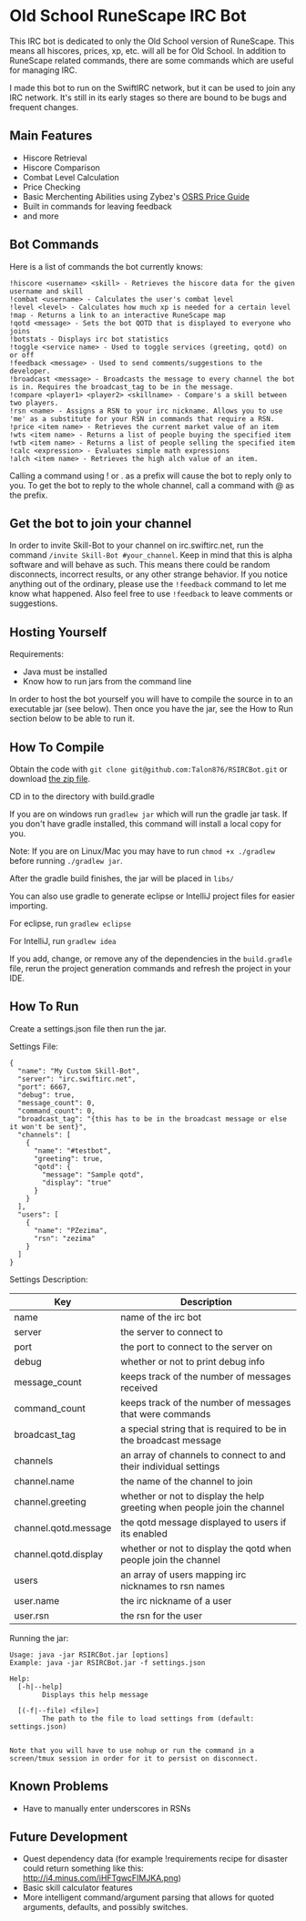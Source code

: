 Old School RuneScape IRC Bot
============================

This IRC bot is dedicated to only the Old School version of RuneScape. This means all hiscores, prices, xp, etc. will all be for Old School. In addition to RuneScape related commands, there are some commands which are useful for managing IRC.

I made this bot to run on the SwiftIRC network, but it can be used to join any IRC network. It's still in its early stages so there are bound to be bugs and frequent changes.

Main Features
--------

* Hiscore Retrieval
* Hiscore Comparison
* Combat Level Calculation
* Price Checking
* Basic Merchenting Abilities using Zybez's [OSRS Price Guide](http://forums.zybez.net/pages/2007-price-guide)
* Built in commands for leaving feedback
* and more

Bot Commands
--------

Here is a list of commands the bot currently knows:

    !hiscore <username> <skill> - Retrieves the hiscore data for the given username and skill
    !combat <username> - Calculates the user's combat level
    !level <level> - Calculates how much xp is needed for a certain level
    !map - Returns a link to an interactive RuneScape map
    !qotd <message> - Sets the bot QOTD that is displayed to everyone who joins
    !botstats - Displays irc bot statistics
    !toggle <service name> - Used to toggle services (greeting, qotd) on or off
    !feedback <message> - Used to send comments/suggestions to the developer.
    !broadcast <message> - Broadcasts the message to every channel the bot is in. Requires the broadcast_tag to be in the message.
    !compare <player1> <player2> <skillname> - Compare's a skill between two players.
    !rsn <name> - Assigns a RSN to your irc nickname. Allows you to use 'me' as a substitute for your RSN in commands that require a RSN.
    !price <item name> - Retrieves the current market value of an item
    !wts <item name> - Returns a list of people buying the specified item
    !wtb <item name> - Returns a list of people selling the specified item
    !calc <expression> - Evaluates simple math expressions
    !alch <item name> - Retrieves the high alch value of an item.

Calling a command using ! or . as a prefix will cause the bot to reply only to you. To get the bot to reply to the whole channel, call a command with @ as the prefix.

Get the bot to join your channel
--------------------------------
In order to invite Skill-Bot to your channel on irc.swiftirc.net, run the command  `/invite Skill-Bot #your_channel`.
Keep in mind that this is alpha software and will behave as such. This means there could be random disconnects, incorrect results, or any other strange behavior. If you notice anything out of the ordinary, please use the `!feedback` command to let me know what happened. Also feel free to use `!feedback` to leave comments or suggestions.


Hosting Yourself
----------------
Requirements:

* Java must be installed
* Know how to run jars from the command line

In order to host the bot yourself you will have to compile the source in to an executable jar (see below).
Then once you have the jar, see the How to Run section below to be able to run it.

How To Compile
--------------

Obtain the code with `git clone git@github.com:Talon876/RSIRCBot.git` or download [the zip file](https://github.com/Talon876/RSIRCBot/archive/master.zip).

CD in to the directory with build.gradle

If you are on windows run `gradlew jar` which will run the gradle jar task. If you don't have gradle installed, this command will install a local copy for you.

Note: If you are on Linux/Mac you may have to run `chmod +x ./gradlew` before running `./gradlew jar`.

After the gradle build finishes, the jar will be placed in `libs/`

You can also use gradle to generate eclipse or IntelliJ project files for easier importing.

For eclipse, run `gradlew eclipse`

For IntelliJ, run `gradlew idea`

If you add, change, or remove any of the dependencies in the `build.gradle` file, rerun the project generation commands and refresh the project in your IDE.


How To Run
----------
Create a settings.json file then run the jar.

Settings File:

    {
      "name": "My Custom Skill-Bot",
      "server": "irc.swiftirc.net",
      "port": 6667,
      "debug": true,
      "message_count": 0,
      "command_count": 0,
      "broadcast_tag": "{this has to be in the broadcast message or else it won't be sent}",
      "channels": [
        {
          "name": "#testbot",
          "greeting": true,
          "qotd": {
            "message": "Sample qotd",
            "display": "true"
          }
        }
      ],
      "users": [
        {
          "name": "PZezima",
          "rsn": "zezima"
        }
      ]
    }


Settings Description:

|Key|Description|
|---|-----------|
|name| name of the irc bot|
|server | the server to connect to|
|port | the port to connect to the server on|
|debug | whether or not to print debug info|
|message_count | keeps track of the number of messages received|
|command_count | keeps track of the number of messages that were commands|
|broadcast_tag | a special string that is required to be in the broadcast message|
|channels | an array of channels to connect to and their individual settings|
|channel.name | the name of the channel to join|
|channel.greeting | whether or not to display the help greeting when people join the channel|
|channel.qotd.message | the qotd message displayed to users if its enabled|
|channel.qotd.display | whether or not to display the qotd when people join the channel|
|users | an array of users mapping irc nicknames to rsn names|
|user.name | the irc nickname of a user|
|user.rsn | the rsn for the user|

Running the jar:

    Usage: java -jar RSIRCBot.jar [options]
    Example: java -jar RSIRCBot.jar -f settings.json

    Help:
      [-h|--help]
            Displays this help message

      [(-f|--file) <file>]
            The path to the file to load settings from (default: settings.json)


    Note that you will have to use nohup or run the command in a screen/tmux session in order for it to persist on disconnect.


Known Problems
--------------
*  Have to manually enter underscores in RSNs

Future Development
------------------

* Quest dependency data (for example !requirements recipe for disaster could return something like this: http://i4.minus.com/iHFTgwcFIMJKA.png)
* Basic skill calculator features
* More intelligent command/argument parsing that allows for quoted arguments, defaults, and possibly switches.
